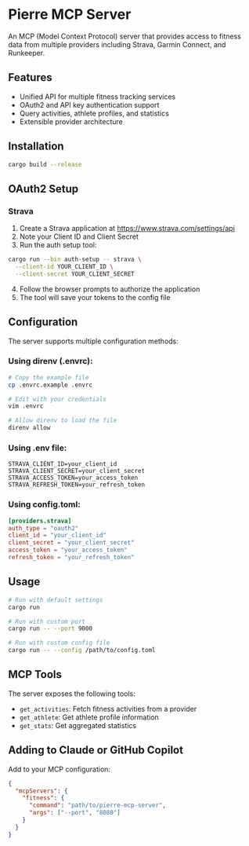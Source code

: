 # Pierre MCP Server

An MCP (Model Context Protocol) server that provides access to fitness data from multiple providers including Strava, Garmin Connect, and Runkeeper.

## Features

- Unified API for multiple fitness tracking services
- OAuth2 and API key authentication support
- Query activities, athlete profiles, and statistics
- Extensible provider architecture

## Installation

```bash
cargo build --release
```

## OAuth2 Setup

### Strava

1. Create a Strava application at https://www.strava.com/settings/api
2. Note your Client ID and Client Secret
3. Run the auth setup tool:

```bash
cargo run --bin auth-setup -- strava \
  --client-id YOUR_CLIENT_ID \
  --client-secret YOUR_CLIENT_SECRET
```

4. Follow the browser prompts to authorize the application
5. The tool will save your tokens to the config file

## Configuration

The server supports multiple configuration methods:

### Using direnv (.envrc):
```bash
# Copy the example file
cp .envrc.example .envrc

# Edit with your credentials
vim .envrc

# Allow direnv to load the file
direnv allow
```

### Using .env file:
```env
STRAVA_CLIENT_ID=your_client_id
STRAVA_CLIENT_SECRET=your_client_secret
STRAVA_ACCESS_TOKEN=your_access_token
STRAVA_REFRESH_TOKEN=your_refresh_token
```

### Using config.toml:
```toml
[providers.strava]
auth_type = "oauth2"
client_id = "your_client_id"
client_secret = "your_client_secret"
access_token = "your_access_token"
refresh_token = "your_refresh_token"
```

## Usage

```bash
# Run with default settings
cargo run

# Run with custom port
cargo run -- --port 9000

# Run with custom config file
cargo run -- --config /path/to/config.toml
```

## MCP Tools

The server exposes the following tools:

- `get_activities`: Fetch fitness activities from a provider
- `get_athlete`: Get athlete profile information
- `get_stats`: Get aggregated statistics

## Adding to Claude or GitHub Copilot

Add to your MCP configuration:

```json
{
  "mcpServers": {
    "fitness": {
      "command": "path/to/pierre-mcp-server",
      "args": ["--port", "8080"]
    }
  }
}
```